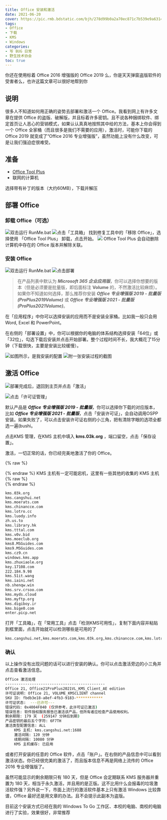 ```yaml
---
title: Office 安装和激活
date: 2021-06-20
cover: https://pic.rmb.bdstatic.com/bjh/278d99b0a2a70ec871c7b539e9a63142.png
tags:
- Office
- 下载
- KMS
- Windows
categories:
- 写 BUG 日常
- 野生技术协会
toc: true
---
```

你还在使用标着 Office 2016 增强版的 Office 2019 么，你是天天弹窗盗版软件的受害者么，也许这篇文章可以很好地帮到你
<!--more-->
<!-- cover: https://picbed-sigma.vercel.app/office-setup/cover.webp -->
<!-- cover: https://pic.rmb.bdstatic.com/bjh/3ce8554bb66b97326859f68857bfa7d7.png -->

## 说明

很多人不知道如何用正确的姿势去部署和激活一个 Office。我看到网上有许多文章在提供 Office 的盗版、破解版，并且标着许多密钥。且不说各种捆绑软件、绑定首页让人恶心的营销模式，如果认认真真地按照其中给的方法，基本上你会得到一个 Office 全家桶（而且很多是我们不需要的应用），激活时，可能你下载的 Office 2019 就变成了“Office 2016 专业增强版”，虽然功能上没有什么改变，可是让我们强迫症很难受。

## 准备

- [Office Tool Plus](https://otp.landian.vip/zh-cn/download.html)
- 联网的计算机

选择带有补丁的版本（大约60MB），下载并解压

## 部署 Office

### 卸载 Office（可选）

![双击运行 RunMe.bat](https://pic.rmb.bdstatic.com/bjh/d545aa9d010c091f98543b5f49990c63.png)
![点击「工具箱」](https://pic.rmb.bdstatic.com/bjh/6585aa79a59be49f882df758fe87b9c2.png)
找到修复工具中的「移除 Office」，选择使用 「Office Tool Plus」 卸载，点击开始。
![](https://pic.rmb.bdstatic.com/bjh/d8d494233df922f0e888e1c652c82354.png)
Office Tool Plus 会自动删除计算机中存在的 Office 版本并解除关联。

### 安装 Office

![双击运行 RunMe.bat](https://pic.rmb.bdstatic.com/bjh/d545aa9d010c091f98543b5f49990c63.png)
![点击部署](https://pic.rmb.bdstatic.com/bjh/37032a44bdaa9fa25498d16f21011b1f.png)

>在产品列表中默认为 ***Microsoft 365 企业应用版***，你可以选择你想要的版本（但是必须要是批量版，即后面标注 **Volume** 的，不然激活比较麻烦）。如果你不知道如何选择，那么推荐你安装 ***Office 专业增强版 2019 - 批量版(ProPlus2019Volume)*** 或 ***Office 专业增强版 2021 - 批量版(ProPlus2021Volume)***。

在「应用程序」中你可以选择安装的应用而不是安装全家桶。比如我一般只会用 Word, Excel 和 PowerPoint。

在右侧的「部署设置」中，你可以根据你的电脑的体系结构选择安装「64位」或「32位」，勾选下载后安装并点击开始部署。整个过程时间不长，我大概花了15分钟（下载很快，主要是安装比较缓慢）。

![如图所示，是我安装的配置](https://pic.rmb.bdstatic.com/bjh/37564eaf35765f89e6a8b318eda3aa9d.png)
![附一张安装过程的截图](https://pic.rmb.bdstatic.com/bjh/2e404aca3a3127c83723f6ac4237ec2d.png)

## 激活 Office

![部署完成后，退回到主页并点击「激活」](https://pic.rmb.bdstatic.com/bjh/be1c882b1260fefad024146324aa5936.png)

![点击「许可证管理」](https://pic.rmb.bdstatic.com/bjh/4a5dce7f15a092cd4c7e4e8c7a27a997.png)

默认产品是 ***Office 专业增强版 2019 - 批量版***，你可以选择你下载的对应版本，比如 ***Office 专业增强版 2021 - 批量版***，点击「安装许可证」，会自动调用OSPP安装。如果失败了，可以点击安装许可证右侧的小三角，把有清除字眼的选项全都选一遍(bushi。

点击KMS 管理，在KMS 主机中填入 **kms.03k.org** ，端口留空，点击「保存设置」。

激活，一切正常的话，你已经完美地激活了你的 Office。

{% raw %}<article class="message is-danger"><div class="message-body">{% endraw %}
KMS 主机有一定可能宕机，这里有一些其他的收集的 KMS 主机
{% raw %}</div></article>{% endraw %}

``` html 备用 KMS 主机
kms.03k.org
kms.cangshui.net
kms.moerats.com
kms.chinancce.com
kms.lotro.cc
kms.luody.info
zh.us.to
kms.library.hk
kms.tttal.com
kms.v0v.bid
kms.moeclub.org
kms8.MSGuides.com
kms9.MSGuides.com
kms.cz9.cn
windows.kms.app
kms.zhuxiaole.org
key.17108.com
222.184.9.98
kms.51it.wang
kms.iaini.net
nb.shenqw.win
kms.srv.crsoo.com
kms.myds.cloud
kms.myftp.org
kms.digiboy.ir
kms.bige0.com
enter.picp.net
```
打开「工具箱」，在「常用工具」点击「检测KMS可用性」，复制下面内容并粘贴到框里面，点击开始就可以检测哪些是可用的了
``` html 
kms.cangshui.net,kms.moerats.com,kms.03k.org,kms.chinancce.com,kms.lotro.cc,kms.luody.info,zh.us.to,kms.library.hk,kms.tttal.com,kms.v0v.bid,kms.moeclub.org,kms8.MSGuides.com,kms9.MSGuides.com,kms.cz9.cn,windows.kms.app,kms.zhuxiaole.org,222.184.9.98,kms.51it.wang,kms.iaini.net,nb.shenqw.win,kms.myds.cloud,kms.myftp.org,kms.digiboy.ir,kms.bige0.com,enter.picp.net
```


### 确认

以上操作没有出现问题的话可以进行安装的确认。你可以点击激活旁边的小三角并点击查看激活信息。
``` bash 激活信息
Office 激活处理
---------------------------------------------
Office 21, Office21ProPlus2021VL_KMS_Client_AE edition
许可证说明: Office 21, VOLUME_KMSCLIENT channel
SKU ID: fbdb3e18-a8ef-4fb3-9183-************
许可证状态:  ---已许可---
错误代码: 0x4004F040 (仅供参考，此许可证已激活)
错误信息: 软件授权服务报告已激活该产品，但所有者应检查产品使用权利。
剩余期限: 179 天  (259147 分钟后到期)
产品密钥的最后五个字符: 6F7TH
激活类型配置信息: ALL
	KMS 主机: kms.cangshui.net:1688
	激活间隔: 120 分钟
	续期间隔: 10080 分钟
	KMS 主机缓存: 已启用
```

或者打开安装的任意的 Office 软件，点击「账户」。在右侧的产品信息中可以看到激活状态。你已经很完美的激活了，而且版本信息不再是网络上流传的 Office 2016 专业增强版了。

虽然可能显示的剩余期限只有 180 天，但是 Office 会定期联系 KMS 服务器并重置为 180 天，相当于永久激活，并且用的是正版。这不比用什么会报毒的垃圾激活软件强？另外说一下，市面上流行的激活软件基本上只有激活 Windows 比较靠谱，Office 最好还是用文章的办法。且不会提示此副本为盗版。

目前这个安装方式已经在我的 Windows To Go 工作区、本校的电脑、南校的电脑进行了实验，效果很好，非常推荐
